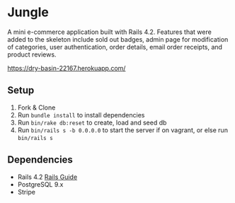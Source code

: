 # Jungle

A mini e-commerce application built with Rails 4.2. Features that were added to the skeleton include sold out badges, admin page for modification of categories, user authentication, order details, email order receipts, and product reviews.

https://dry-basin-22167.herokuapp.com/

## Setup

1. Fork & Clone
2. Run `bundle install` to install dependencies
5. Run `bin/rake db:reset` to create, load and seed db
9. Run `bin/rails s -b 0.0.0.0` to start the server if on vagrant, or else run `bin/rails s`

## Dependencies

* Rails 4.2 [Rails Guide](http://guides.rubyonrails.org/v4.2/)
* PostgreSQL 9.x
* Stripe
